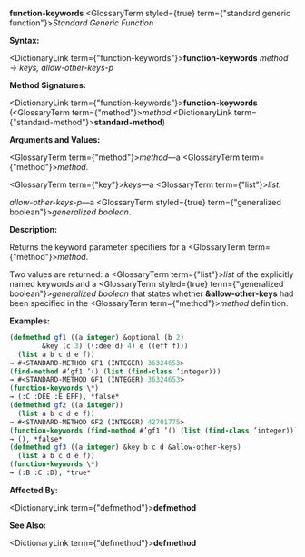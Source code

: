 **function-keywords** <GlossaryTerm styled={true} term={"standard generic function"}><i>Standard Generic Function</i></GlossaryTerm> 



**Syntax:** 



<DictionaryLink  term={"function-keywords"}><b>function-keywords</b></DictionaryLink> *method → keys, allow-other-keys-p* 



**Method Signatures:** 



<DictionaryLink  term={"function-keywords"}><b>function-keywords</b></DictionaryLink> (<GlossaryTerm  term={"method"}><i>method</i></GlossaryTerm> <DictionaryLink  term={"standard-method"}><b>standard-method</b></DictionaryLink>) 



**Arguments and Values:** 



<GlossaryTerm  term={"method"}><i>method</i></GlossaryTerm>—a <GlossaryTerm  term={"method"}><i>method</i></GlossaryTerm>. 



<GlossaryTerm  term={"key"}><i>keys</i></GlossaryTerm>—a <GlossaryTerm  term={"list"}><i>list</i></GlossaryTerm>. 



*allow-other-keys-p*—a <GlossaryTerm styled={true} term={"generalized boolean"}><i>generalized boolean</i></GlossaryTerm>. 



**Description:** 



Returns the keyword parameter specifiers for a <GlossaryTerm  term={"method"}><i>method</i></GlossaryTerm>. 



Two values are returned: a <GlossaryTerm  term={"list"}><i>list</i></GlossaryTerm> of the explicitly named keywords and a <GlossaryTerm styled={true} term={"generalized boolean"}><i>generalized boolean</i></GlossaryTerm> that states whether **&amp;allow-other-keys** had been specified in the <GlossaryTerm  term={"method"}><i>method</i></GlossaryTerm> definition. 



**Examples:**
```lisp
(defmethod gf1 ((a integer) &optional (b 2) 
		&key (c 3) ((:dee d) 4) e ((eff f))) 
  (list a b c d e f)) 
→ #<STANDARD-METHOD GF1 (INTEGER) 36324653> 
(find-method #’gf1 ’() (list (find-class ’integer))) 
→ #<STANDARD-METHOD GF1 (INTEGER) 36324653> 
(function-keywords \*) 
→ (:C :DEE :E EFF), *false* 
(defmethod gf2 ((a integer)) 
  (list a b c d e f)) 
→ #<STANDARD-METHOD GF2 (INTEGER) 42701775> 
(function-keywords (find-method #’gf1 ’() (list (find-class ’integer)))) 
→ (), *false* 
(defmethod gf3 ((a integer) &key b c d &allow-other-keys) 
  (list a b c d e f)) 
(function-keywords \*) 
→ (:B :C :D), *true* 
```
**Affected By:** 



<DictionaryLink  term={"defmethod"}><b>defmethod</b></DictionaryLink> 







 



 



**See Also:** 



<DictionaryLink  term={"defmethod"}><b>defmethod</b></DictionaryLink> 



